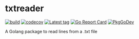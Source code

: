 # txtreader

[![build](https://github.com/rockstaedt/txtreader/actions/workflows/CI.yml/badge.svg)](https://github.com/rockstaedt/txtreader/actions/workflows/CI.yml)
[![codecov](https://codecov.io/gh/rockstaedt/txtreader/branch/main/graph/badge.svg?token=VW245SMVP5)](https://codecov.io/gh/rockstaedt/txtreader)
[![Latest tag](https://img.shields.io/github/v/release/rockstaedt/txtreader)](https://github.com/rockstaedt/txtreader/releases)
[![Go Report Card](https://goreportcard.com/badge/github.com/rockstaedt/txtreader)](https://goreportcard.com/report/github.com/rockstaedt/txtreader)
[![PkgGoDev](https://pkg.go.dev/badge/github.com/rockstaedt/txtreader)](https://pkg.go.dev/github.com/rockstaedt/txtreader)

A Golang package to read lines from a .txt file
